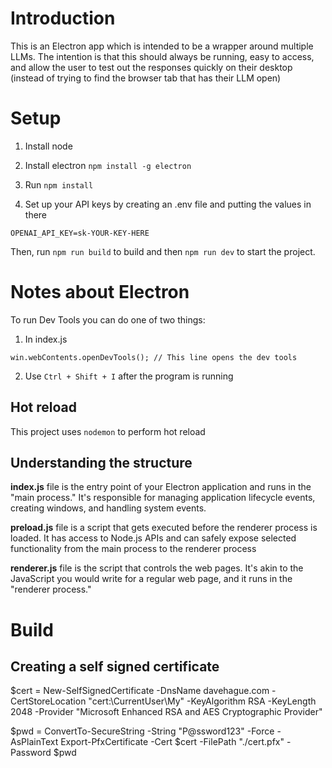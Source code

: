 # Introduction
This is an Electron app which is intended to be a wrapper around multiple LLMs.  The intention is that this should always be running, easy to access, and allow the user to test out the responses quickly on their desktop (instead of trying to find the browser tab that has their LLM open)

# Setup
1. Install node
1. Install electron `npm install -g electron`
1. Run `npm install`

1. Set up your API keys by creating an .env file and putting the values in there

```
OPENAI_API_KEY=sk-YOUR-KEY-HERE
```

Then, run `npm run build` to build and then `npm run dev` to start the project.


# Notes about Electron
To run Dev Tools you can do one of two things:

1. In index.js
```
win.webContents.openDevTools(); // This line opens the dev tools
```

2. Use `Ctrl + Shift + I` after the program is running

## Hot reload
This project uses `nodemon` to perform hot reload


## Understanding the structure
**index.js** file is the entry point of your Electron application and runs in the "main process." It's responsible for managing application lifecycle events, creating windows, and handling system events.

**preload.js** file is a script that gets executed before the renderer process is loaded. It has access to Node.js APIs and can safely expose selected functionality from the main process to the renderer process

**renderer.js** file is the script that controls the web pages. It's akin to the JavaScript you would write for a regular web page, and it runs in the "renderer process."

# Build

## Creating a self signed certificate
$cert = New-SelfSignedCertificate -DnsName davehague.com -CertStoreLocation "cert:\CurrentUser\My" -KeyAlgorithm RSA -KeyLength 2048 -Provider "Microsoft Enhanced RSA and AES Cryptographic Provider"

$pwd = ConvertTo-SecureString -String "P@ssword123" -Force -AsPlainText
Export-PfxCertificate -Cert $cert -FilePath "./cert.pfx" -Password $pwd
